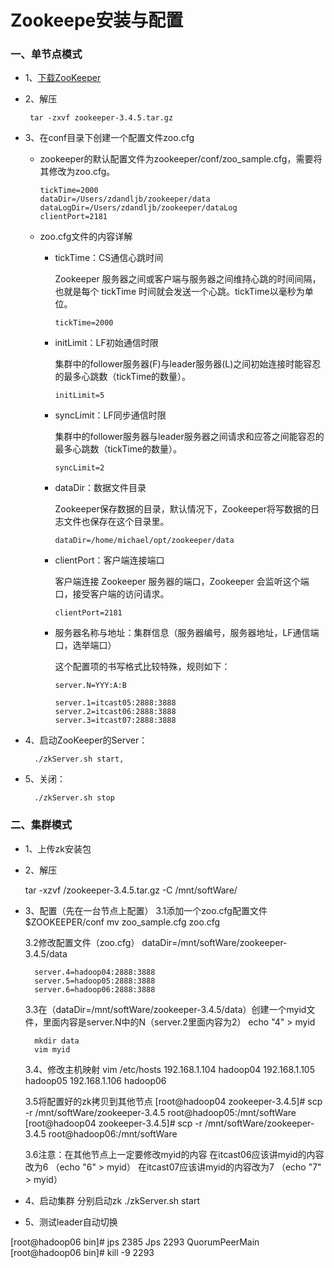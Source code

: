 # Zookeepe安装与配置

### 一、单节点模式

* 1、[下载ZooKeeper](https://github.com/sunnyandgood/BigData/blob/master/Zookeeper/file/zookeeper-3.4.5.tar.gz)

* 2、解压

       tar -zxvf zookeeper-3.4.5.tar.gz

* 3、在conf目录下创建一个配置文件zoo.cfg

    * zookeeper的默认配置文件为zookeeper/conf/zoo_sample.cfg，需要将其修改为zoo.cfg。
    
          tickTime=2000
          dataDir=/Users/zdandljb/zookeeper/data
          dataLogDir=/Users/zdandljb/zookeeper/dataLog         
          clientPort=2181
    
    * zoo.cfg文件的内容详解
    
        * tickTime：CS通信心跳时间
        
          Zookeeper 服务器之间或客户端与服务器之间维持心跳的时间间隔，也就是每个 tickTime 时间就会发送一个心跳。tickTime以毫秒为单位。
        
              tickTime=2000  

        * initLimit：LF初始通信时限
        
          集群中的follower服务器(F)与leader服务器(L)之间初始连接时能容忍的最多心跳数（tickTime的数量）。
        
              initLimit=5  

        * syncLimit：LF同步通信时限
        
          集群中的follower服务器与leader服务器之间请求和应答之间能容忍的最多心跳数（tickTime的数量）。
        
              syncLimit=2  

        * dataDir：数据文件目录
        
          Zookeeper保存数据的目录，默认情况下，Zookeeper将写数据的日志文件也保存在这个目录里。
        
              dataDir=/home/michael/opt/zookeeper/data  

        * clientPort：客户端连接端口
        
          客户端连接 Zookeeper 服务器的端口，Zookeeper 会监听这个端口，接受客户端的访问请求。
        
              clientPort=2181 

        * 服务器名称与地址：集群信息（服务器编号，服务器地址，LF通信端口，选举端口）
        
          这个配置项的书写格式比较特殊，规则如下：
        
              server.N=YYY:A:B 

              server.1=itcast05:2888:3888
              server.2=itcast06:2888:3888
              server.3=itcast07:2888:3888

* 4、启动ZooKeeper的Server：

        ./zkServer.sh start, 

* 5、关闭：

        ./zkServer.sh stop

### 二、集群模式

* 1、上传zk安装包

* 2、解压

	tar -xzvf /zookeeper-3.4.5.tar.gz -C /mnt/softWare/

* 3、配置（先在一台节点上配置）
	3.1添加一个zoo.cfg配置文件
	$ZOOKEEPER/conf
	mv zoo_sample.cfg zoo.cfg
	
	3.2修改配置文件（zoo.cfg）
		dataDir=/mnt/softWare/zookeeper-3.4.5/data
		
		server.4=hadoop04:2888:3888
		server.5=hadoop05:2888:3888
		server.6=hadoop06:2888:3888
	
	3.3在（dataDir=/mnt/softWare/zookeeper-3.4.5/data）创建一个myid文件，里面内容是server.N中的N（server.2里面内容为2）
		echo "4" > myid

		mkdir data
		vim myid

	3.4、修改主机映射
		vim /etc/hosts
		192.168.1.104 hadoop04
		192.168.1.105 hadoop05
		192.168.1.106 hadoop06

	
	3.5将配置好的zk拷贝到其他节点 
		[root@hadoop04 zookeeper-3.4.5]# scp -r /mnt/softWare/zookeeper-3.4.5 root@hadoop05:/mnt/softWare
		[root@hadoop04 zookeeper-3.4.5]# scp -r /mnt/softWare/zookeeper-3.4.5 root@hadoop06:/mnt/softWare
	
	3.6注意：在其他节点上一定要修改myid的内容
		在itcast06应该讲myid的内容改为6 （echo "6" > myid）
		在itcast07应该讲myid的内容改为7 （echo "7" > myid）
		
* 4、启动集群
	分别启动zk
		./zkServer.sh start

* 5、测试leader自动切换

[root@hadoop06 bin]# jps
2385 Jps
2293 QuorumPeerMain
[root@hadoop06 bin]# kill -9 2293
